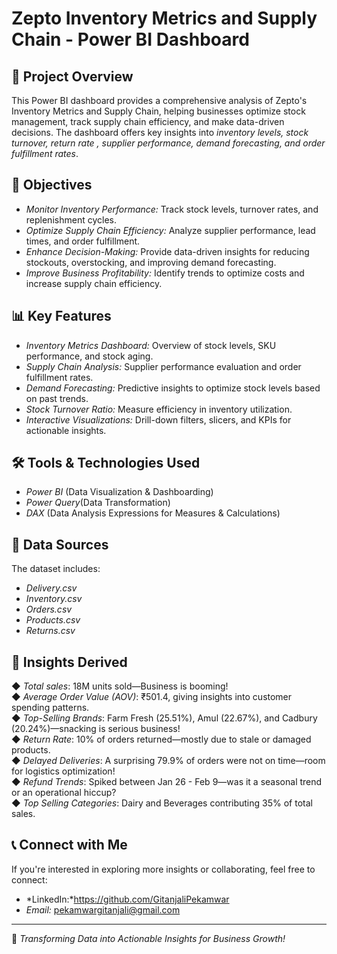 # Zepto Inventory Metrics and Supply Chain - Power BI Dashboard

## 📌 Project Overview
This Power BI dashboard provides a comprehensive analysis of Zepto's Inventory Metrics and Supply Chain, helping businesses optimize stock management, track supply chain efficiency, and make data-driven decisions. The dashboard offers key insights into *inventory levels, stock turnover, return rate , supplier performance, demand forecasting, and order fulfillment rates*.

## 🎯 Objectives
- *Monitor Inventory Performance:* Track stock levels, turnover rates, and replenishment cycles.
- *Optimize Supply Chain Efficiency:* Analyze supplier performance, lead times, and order fulfillment.
- *Enhance Decision-Making:* Provide data-driven insights for reducing stockouts, overstocking, and improving demand forecasting.
- *Improve Business Profitability:* Identify trends to optimize costs and increase supply chain efficiency.

## 📊 Key Features
- *Inventory Metrics Dashboard:* Overview of stock levels, SKU performance, and stock aging.
- *Supply Chain Analysis:* Supplier performance evaluation and order fulfillment rates.
- *Demand Forecasting:* Predictive insights to optimize stock levels based on past trends.
- *Stock Turnover Ratio:* Measure efficiency in inventory utilization.
- *Interactive Visualizations:* Drill-down filters, slicers, and KPIs for actionable insights.

## 🛠️ Tools & Technologies Used
- *Power BI* (Data Visualization & Dashboarding)
- *Power Query*(Data Transformation)
- *DAX* (Data Analysis Expressions for Measures & Calculations)

## 📂 Data Sources
The dataset includes:
- *Delivery.csv*
- *Inventory.csv*
- *Orders.csv*
- *Products.csv*
- *Returns.csv*
## 📌 Insights Derived
◆ _Total sales_: 18M units sold—Business is booming!  
◆ _Average Order Value (AOV)_: ₹501.4, giving insights into customer spending patterns.  
◆ _Top-Selling Brands_: Farm Fresh (25.51%), Amul (22.67%), and Cadbury (20.24%)—snacking is serious business!  
◆ _Return Rate_: 10% of orders returned—mostly due to stale or damaged products.  
◆ _Delayed Deliveries_: A surprising 79.9% of orders were not on time—room for logistics optimization!  
◆ _Refund Trends_: Spiked between Jan 26 - Feb 9—was it a seasonal trend or an operational hiccup?  
◆ _Top Selling Categories_: Dairy and Beverages contributing 35% of total sales.  

## 📞 Connect with Me
If you're interested in exploring more insights or collaborating, feel free to connect:
- *LinkedIn:*https://github.com/GitanjaliPekamwar 
- *Email:* pekamwargitanjali@gmail.com

---

🚀 *Transforming Data into Actionable Insights for Business Growth!*
